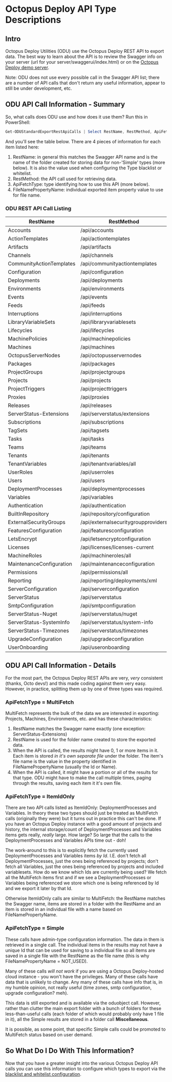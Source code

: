 
# Octopus Deploy API Type Descriptions

## Intro

Octopus Deploy Utilities (ODU) use the Octopus Deploy REST API to export data.  The best way to learn about the API is to review the Swagger info on your server (url for your server/swaggerui/index.html) or on the [Octopus Deploy demo server](https://demo.octopus.com/swaggerui/index.html).

Note: ODU does not use every possible call in the Swagger API list; there are a number of API calls that don't return any useful information, appear to still be under development, etc.  

## ODU API Call Information - Summary

So, what calls does ODU use and how does it use them?  Run this in PowerShell:
```PowerShell
Get-ODUStandardExportRestApiCalls | Select RestName, RestMethod, ApiFetchType, FileNamePropertyName
```
And you'll see the table below.  There are 4 pieces of information for each item listed here:
1. RestName: in general this matches the Swagger API name and is the name of the folder created for storing data for non-'Simple' types (more below).  It is also the value used when configuring the Type blacklist or whitelist.
2. RestMethod: the API call used for retrieving data.
3. ApiFetchType: type identifying how to use this API (more below).
4. FileNamePropertyName: individual exported item property value to use for file name.

### ODU REST API Call Listing

|RestName|RestMethod|FileNamePropertyName|FileNamePropertyName|
|---|---|---|---|
|Accounts|/api/accounts|MultiFetch|Name|
|ActionTemplates|/api/actiontemplates|MultiFetch|Name|
|Artifacts|/api/artifacts|MultiFetch|Id|
|Channels|/api/channels|MultiFetch|Id|
|CommunityActionTemplates|/api/communityactiontemplates|MultiFetch|Name|
|Configuration|/api/configuration|MultiFetch|Id|
|Deployments|/api/deployments|MultiFetch|Id|
|Environments|/api/environments|MultiFetch|Name|
|Events|/api/events|MultiFetch|Id|
|Feeds|/api/feeds|MultiFetch|Name|
|Interruptions|/api/interruptions|MultiFetch|Id|
|LibraryVariableSets|/api/libraryvariablesets|MultiFetch|Id|
|Lifecycles|/api/lifecycles|MultiFetch|Name|
|MachinePolicies|/api/machinepolicies|MultiFetch|Name|
|Machines|/api/machines|MultiFetch|Name|
|OctopusServerNodes|/api/octopusservernodes|MultiFetch|Name|
|Packages|/api/packages|MultiFetch|Id|
|ProjectGroups|/api/projectgroups|MultiFetch|Name|
|Projects|/api/projects|MultiFetch|Name|
|ProjectTriggers|/api/projecttriggers|MultiFetch|Id|
|Proxies|/api/proxies|MultiFetch|Name|
|Releases|/api/releases|MultiFetch|Id|
|ServerStatus-Extensions|/api/serverstatus/extensions|MultiFetch|Name|
|Subscriptions|/api/subscriptions|MultiFetch|Name|
|TagSets|/api/tagsets|MultiFetch|Name|
|Tasks|/api/tasks|MultiFetch|Id|
|Teams|/api/teams|MultiFetch|Name|
|Tenants|/api/tenants|MultiFetch|Name|
|TenantVariables|/api/tenantvariables/all|MultiFetch|TenantId|
|UserRoles|/api/userroles|MultiFetch|Name|
|Users|/api/users|MultiFetch|Username|
|DeploymentProcesses|/api/deploymentprocesses|ItemIdOnly|Id|
|Variables|/api/variables|ItemIdOnly|Id|
|Authentication|/api/authentication|Simple|NOT_USED|
|BuiltInRepository|/api/repository/configuration|Simple|NOT_USED|
|ExternalSecurityGroups|/api/externalsecuritygroupproviders|Simple|NOT_USED|
|FeaturesConfiguration|/api/featuresconfiguration|Simple|NOT_USED|
|LetsEncrypt|/api/letsencryptconfiguration|Simple|NOT_USED|
|Licenses|/api/licenses/licenses-current|Simple|NOT_USED|
|MachineRoles|/api/machineroles/all|Simple|NOT_USED|
|MaintenanceConfiguration|/api/maintenanceconfiguration|Simple|NOT_USED|
|Permissions|/api/permissions/all|Simple|NOT_USED|
|Reporting|/api/reporting/deployments/xml|Simple|NOT_USED|
|ServerConfiguration|/api/serverconfiguration|Simple|NOT_USED|
|ServerStatus|/api/serverstatus|Simple|NOT_USED|
|SmtpConfiguration|/api/smtpconfiguration|Simple|NOT_USED|
|ServerStatus-Nuget|/api/serverstatus/nuget|Simple|NOT_USED|
|ServerStatus-SystemInfo|/api/serverstatus/system-info|Simple|NOT_USED|
|ServerStatus-Timezones|/api/serverstatus/timezones|Simple|NOT_USED|
|UpgradeConfiguration|/api/upgradeconfiguration|Simple|NOT_USED|
|UserOnboarding|/api/useronboarding|Simple|NOT_USED|


## ODU API Call Information - Details

For the most part, the Octopus Deploy REST APIs are very, *very* consistent (thanks, Octo devs!) and this made coding against them very easy.  However, in practice, splitting them up by one of three types was required.

### ApiFetchType = MultiFetch
MultiFetch represents the bulk of the data we are interested in exporting: Projects, Machines, Environments, etc. and has these characteristics:
1. RestName matches the Swagger name exactly (one exception: ServerStatus-Extensions)
2. RestName is used for the folder name created to store the exported data.
3. When the API is called, the results might have 0, 1 or more items in it.  Each item is stored *in it's own separate file* under the folder.  The item's file name is the value in the property identified in FileNamePropertyName (usually the Id or Name).
4. When the API is called, it might have a portion or all of the results for that type.  ODU might have to make the call multiple times, paging through the results, saving each item it it's own file.


### ApiFetchType = ItemIdOnly
There are two API calls listed as ItemIdOnly: DeploymentProcesses and Variables.  In theory these two types should just be treated as MultiFetch calls (originally they were) but it turns out in practice this can't be done.  If you have an Octopus Deploy instance with a good amount of projects and history, the internal storage/count of DeploymentProcesses and Variables items gets really, *really* large.  How large?  So large that the calls to the DeploymentProcesses and Variables APIs time out - doh!

The work-around to this is to explicitly fetch the currently used DeploymentProcesses and Variables items *by Id*.  I.E. don't fetch all DeploymentProcesses, just the ones being referenced by projects; don't fetch all Variables, just the ones being referenced by projects and included variablesets.  How do we know which Ids are currently being used?  We fetch all the MultiFetch items first and if we see a DeploymentProcesses or Variables being referenced we store which one is being referenced by Id and we export it later by that Id.

Otherwise ItemIdOnly calls are similar to MultiFetch: the RestName matches the Swagger name, items are stored in a folder with the RestName and an item is stored in an individual file with a name based on FileNamePropertyName.


### ApiFetchType = Simple
These calls have admin-type configuration information.  The data in them is retrieved in a single call.  The individual items in the results may not have a unique Id that can be used for saving to a individual file so all items are saved in a single file with the RestName as the file name (this is why FileNamePropertyName = NOT_USED).

Many of these calls *will not work* if you are using a Octopus Deploy-hosted cloud instance - you won't have the privileges.  Many of these calls have data that is unlikely to change.  Any many of these calls have info that is, in my humble opinion, not really useful (time zones, smtp configuration, upgrade configuration?  meh).

This data is still exported and is available via the oduobject call.  However, rather than clutter the main export folder with a bunch of folders for these less-than-useful calls (each folder of which would probably only have 1 file in it), all the Simple results are stored in a folder call **Miscellaneous**.

It is possible, as some point, that specific Simple calls could be promoted to MultiFetch status based on user demand.


## So What Do I Do With This Information?
Now that you have a greater insight into the various Octopus Deploy API calls you can use this information to configure which types to export via the [blacklist and whitelist configuration](TypeWhiteListBlackListConfig.md).
